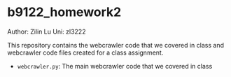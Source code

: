 # b9122_homework2
Author: Zilin Lu
Uni: zl3222

This repository contains the webcrawler code that we covered in class and 
webcrawler code files created for a class assignment.

- `webcrawler.py`: The main webcrawler code that we covered in class
